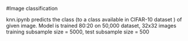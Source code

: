 #Image classification

knn.ipynb predicts the class (to a class available in CIFAR-10 dataset ) of given image.
Model is trained 80:20 on 50,000 dataset, 32x32 images
training subsample size = 5000, test subsample size = 500
